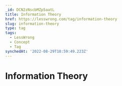 ```yaml
---
_id: DCN2zNscbMZp5aatL
title: Information Theory
href: https://lesswrong.com/tag/information-theory
slug: information-theory
type: tag
tags:
  - LessWrong
  - Concept
  - Tag
synchedAt: '2022-08-29T10:59:49.223Z'
---
```

# Information Theory

